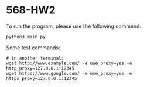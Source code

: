 # 568-HW2

To run the program, please use the following command:

``` shell
python3 main.py
```

Some test commands:

``` shell
# in another terminal:
wget http://www.example.com/ -e use_proxy=yes -e http_proxy=127.0.0.1:12345
wget https://www.google.com/ -e use_proxy=yes -e https_proxy=127.0.0.1:12345
```

